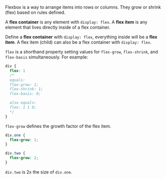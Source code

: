 Flexbox is a way to arrange items into rows or columns. They grow or shrink (flex) based on rules defined.

A **flex container** is any element with `display: flex`. A **flex item** is any element that lives directly inside of a flex container.

Define a **flex container** with `display: flex`, everything inside will be a **flex item**. A flex item (child) can also be a flex container with `display: flex`.

`flex` is a shorthand property setting values for `flex-grow`, `flex-shrink`, and `flex-basis` simultaneously. For example:

```css
div {
  flex: 1  
  /* 
  equals:
  flex-grow: 1;
  flex-shrink: 1;
  flex-basis: 0;

  also equals:
  flex: 1 1 0;
  */
}
```

`flex-grow` defines the growth factor of the flex item.
```css
div.one {
  flex-grow: 1;
}

div.two {
  flex-grow: 2;
}
```
`div.two` is 2x the size of `div.one`.